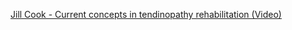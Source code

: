 [Jill Cook - Current concepts in tendinopathy rehabilitation (Video)](https://www.youtube.com/watch?v=-kKzoi8Zrik)
